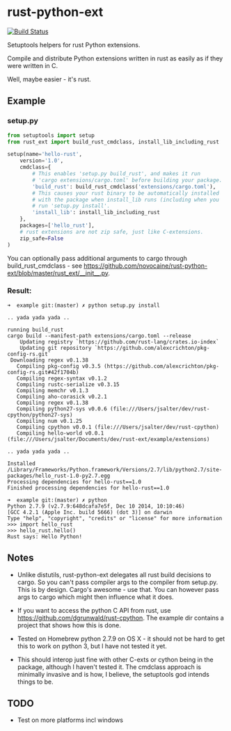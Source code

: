 # rust-python-ext

[![Build Status](https://travis-ci.org/novocaine/rust-python-ext.svg?branch=master)](https://travis-ci.org/novocaine/rust-python-ext)

Setuptools helpers for rust Python extensions.

Compile and distribute Python extensions written in rust as easily as if they were written in C. 

Well, maybe easier - it's rust.

## Example

### setup.py

```python
from setuptools import setup
from rust_ext import build_rust_cmdclass, install_lib_including_rust

setup(name='hello-rust',
    version='1.0',
    cmdclass={
        # This enables 'setup.py build_rust', and makes it run 
        # 'cargo extensions/cargo.toml' before building your package.
        'build_rust': build_rust_cmdclass('extensions/cargo.toml'),
        # This causes your rust binary to be automatically installed
        # with the package when install_lib runs (including when you 
        # run 'setup.py install'.
        'install_lib': install_lib_including_rust
    },
    packages=['hello_rust'],
    # rust extensions are not zip safe, just like C-extensions.
    zip_safe=False
)
```

You can optionally pass additional arguments to cargo through build_rust_cmdclass - see 
https://github.com/novocaine/rust-python-ext/blob/master/rust_ext/__init__.py.

### Result:

```
➜  example git:(master) ✗ python setup.py install

.. yada yada yada ..

running build_rust
cargo build --manifest-path extensions/cargo.toml --release
    Updating registry `https://github.com/rust-lang/crates.io-index`
    Updating git repository `https://github.com/alexcrichton/pkg-config-rs.git`
 Downloading regex v0.1.38
   Compiling pkg-config v0.3.5 (https://github.com/alexcrichton/pkg-config-rs.git#42f1704b)
   Compiling regex-syntax v0.1.2
   Compiling rustc-serialize v0.3.15
   Compiling memchr v0.1.3
   Compiling aho-corasick v0.2.1
   Compiling regex v0.1.38
   Compiling python27-sys v0.0.6 (file:///Users/jsalter/dev/rust-cpython/python27-sys)
   Compiling num v0.1.25
   Compiling cpython v0.0.1 (file:///Users/jsalter/dev/rust-cpython)
   Compiling hello-world v0.0.1 (file:///Users/jsalter/Documents/dev/rust-ext/example/extensions)

.. yada yada yada ..

Installed /Library/Frameworks/Python.framework/Versions/2.7/lib/python2.7/site-packages/hello_rust-1.0-py2.7.egg
Processing dependencies for hello-rust==1.0
Finished processing dependencies for hello-rust==1.0

➜  example git:(master) ✗ python
Python 2.7.9 (v2.7.9:648dcafa7e5f, Dec 10 2014, 10:10:46)
[GCC 4.2.1 (Apple Inc. build 5666) (dot 3)] on darwin
Type "help", "copyright", "credits" or "license" for more information
>>> import hello_rust
>>> hello_rust.hello()
Rust says: Hello Python!
```

## Notes

* Unlike distutils, rust-python-ext delegates all rust build decisions to cargo. 
So you can't pass compiler args to the compiler from setup.py. This is by design. Cargo's awesome - use that. 
You can however pass args to cargo which might then influence what it does.

* If you want to access the python C API from rust, use https://github.com/dgrunwald/rust-cpython. 
The example dir contains a project that shows how this is done.

* Tested on Homebrew python 2.7.9 on OS X - it should not be hard to get this to work on python 3, but I have not tested it yet.

* This should interop just fine with other C-exts or cython being in the package, although I haven't tested it. 
The cmdclass approach is minimally invasive and is how, I believe, the setuptools god intends things to be.

## TODO

* Test on more platforms incl windows


